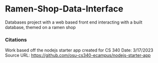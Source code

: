 # Ramen-Shop-Data-Interface
Databases project with a web based front end interacting with a built database, themed on a ramen shop

### Citations
Work based off the nodejs starter app created for CS 340
Date: 3/17/2023
Source URL: https://github.com/osu-cs340-ecampus/nodejs-starter-app
